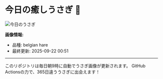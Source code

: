# 今日の癒しうさぎ 🐰

![今日のうさぎ](https://firebasestorage.googleapis.com/v0/b/rabbitdb-9370d.appspot.com/o/rabbits%2F278cf552?alt=media&token=b05d9ed1-0933-488e-be27-b9b25f290c67)

**画像情報:**
- 品種: belgian hare
- 最終更新: 2025-09-22 00:51

---

このリポジトリは毎日朝9時に自動でうさぎ画像が更新されます。
GitHub Actionsの力で、365日違ううさぎに出会えます！
